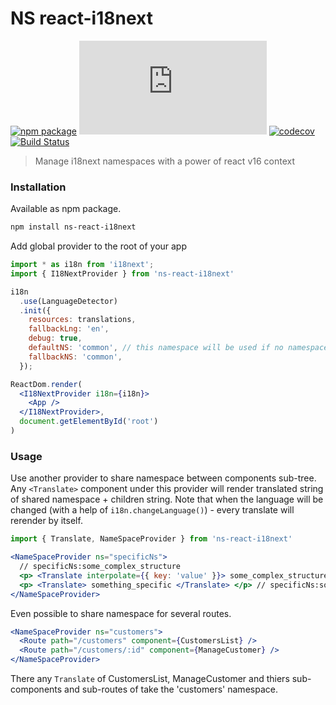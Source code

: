 # NS react-i18next
[![npm package](https://img.shields.io/npm/v/ns-react-i18next.svg)](https://www.npmjs.org/package/ns-react-i18next)
[![gzip bundle size](http://img.badgesize.io/https://unpkg.com/ns-react-i18next@0.1.1/index.amd.js?compression=gzip
)](https://unpkg.com/ns-react-i18next@0.1.1/index.amd.js)
[![codecov](https://codecov.io/gh/dmtrKovalenko/ns-react-18next/branch/master/graph/badge.svg)](https://codecov.io/gh/dmtrKovalenko/ns-react-18next)
[![Build Status](https://travis-ci.org/dmtrKovalenko/ns-react-18next.svg?branch=master)](https://travis-ci.org/dmtrKovalenko/ns-react-18next)
> Manage i18next namespaces with a power of react v16 context


### Installation
Available as npm package.
```sh
npm install ns-react-i18next
```

Add global provider to the root of your app

```jsx
import * as i18n from 'i18next';
import { I18NextProvider } from 'ns-react-i18next'

i18n
  .use(LanguageDetector)
  .init({
    resources: translations,
    fallbackLng: 'en',
    debug: true,
    defaultNS: 'common', // this namespace will be used if no namespace shared via context
    fallbackNS: 'common',
  });

ReactDom.render(
  <I18NextProvider i18n={i18n}>
    <App />
  </I18NextProvider>,
  document.getElementById('root')
)
```

### Usage
Use another provider to share namespace between components sub-tree. Any `<Translate>` component under this provider will render translated string of shared namespace + children string. Note that when the language will be changed (with a help of `i18n.changeLanguage()`) - every translate will rerender by itself.

```jsx
import { Translate, NameSpaceProvider } from 'ns-react-i18next'

<NameSpaceProvider ns="specificNs">
  // specificNs:some_complex_structure
  <p> <Translate interpolate={{ key: 'value' }}> some_complex_structure </Translate> </p> 
  <p> <Translate> something_specific </Translate> </p> // specificNs:something_specific
</NameSpaceProvider>
```

Even possible to share namespace for several routes.

```jsx
<NameSpaceProvider ns="customers">
  <Route path="/customers" component={CustomersList} />
  <Route path="/customers/:id" component={ManageCustomer} />
</NameSpaceProvider>
```

There any `Translate` of CustomersList, ManageCustomer and thiers sub-components and sub-routes of take the 'customers' namespace.
